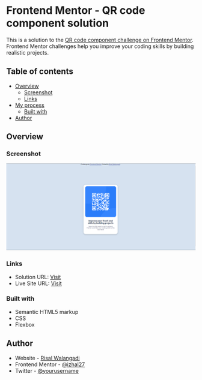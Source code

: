 # Frontend Mentor - QR code component solution

This is a solution to the [QR code component challenge on Frontend Mentor](https://www.frontendmentor.io/challenges/qr-code-component-iux_sIO_H). Frontend Mentor challenges help you improve your coding skills by building realistic projects.

## Table of contents

- [Overview](#overview)
  - [Screenshot](#screenshot)
  - [Links](#links)
- [My process](#my-process)
  - [Built with](#built-with)
- [Author](#author)

## Overview

### Screenshot

![](./screenshot.jpg)

### Links

- Solution URL: [Visit](https://your-solution-url.com)
- Live Site URL: [Visit](https://your-live-site-url.com)

### Built with

- Semantic HTML5 markup
- CSS
- Flexbox

## Author

- Website - [Risal Walangadi](https://www.izhal.web.id.com)
- Frontend Mentor - [@izhal27](https://www.frontendmentor.io/profile/izhal27)
- Twitter - [@yourusername](https://www.twitter.com/gooner_izhal)
